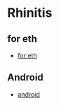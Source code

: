# Rhinitis

## for eth
+ [for eth](https://github.com/HAOYUatHZ/Rhinitis/blob/master/for-eth/)

## Android
+ [android](https://github.com/HAOYUatHZ/Rhinitis/blob/master/android/)
